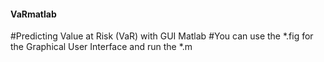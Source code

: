 #### VaRmatlab
#Predicting Value at Risk (VaR) with GUI Matlab
#You can use the *.fig for the Graphical User Interface and run the *.m
